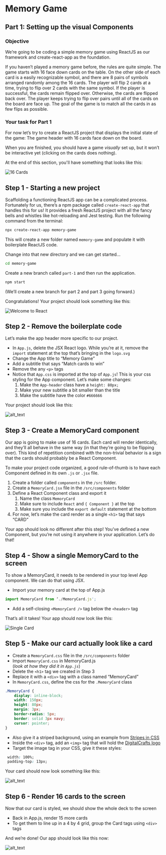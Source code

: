 # Memory Game

## Part 1: Setting up the visual Components

### Objective

We’re going to be coding a simple memory game using ReactJS as our framework and create-react-app as the foundation.

If you haven’t played a memory game before, the rules are quite simple. The game starts with 16 face down cards on the table. On the other side of each card is a easily recognizable symbol, and there are 8 pairs of symbols arranged randomly among the 16 cards. The player will flip 2 cards at a time, trying to flip over 2 cards with the same symbol. If the player is successful, the cards remain flipped over. Otherwise, the cards are flipped back over. The player keeps trying to flip over pairs until all of the cards on the board are face up. The goal of the game is to match all the cards in as few flips as possible.

### Your task for Part 1

For now let’s try to create a ReactJS project that displays the initial state of the game: The game header with 16 cards face down on the board.

When you are finished, you should have a game _visually_ set up, but it won’t be interactive yet (clicking on the cards does nothing).

At the end of this section, you'll have something that looks like this:

![16 Cards](images/image5.png)

## Step 1 - Starting a new project

Scaffolding a functioning ReactJS app can be a complicated process. Fortunately for us, there’s a npm package called `create-react-app` that handles this for us! It provides a fresh ReactJS project with all the fancy bells and whistles like hot-reloading and Jest testing. Run the following command from the terminal:

```bash
npx create-react-app memory-game
```

This will create a new folder named `memory-game` and populate it with boilerplate ReactJS code.

Change into that new directory and we can get started...

```bash
cd memory-game
```

Create a new branch called `part-1` and then run the application.

```bash
npm start
```

(We’ll create a new branch for part 2 and part 3 going forward.)

Congratulations! Your project should look something like this:

![Welcome to React](images/image1.png)

## Step 2 - Remove the boilerplate code

Let’s make the app header more specific to our project.

* In `App.js`, delete the JSX React logo. While you’re at it, remove the `import` statement at the top that’s bringing in the `logo.svg`
* Change the App title to “Memory Game”
* Add a subtitle that says “Match cards to win”
* Remove the any `<p>` tags
* Notice that `App.css` is imported at the top of `App.js`! This is your css styling for the App component. Let’s make some changes:
    1. Make the `App-header` class have a `height: 80px;`
    2. Make your new subtitle a bit smaller than the title
    3. Make the subtitle have the color `#666666`

Your project should look like this:

![alt_text](images/image4.png)

## Step 3 - Create a MemoryCard component

Our app is going to make use of 16 cards. Each card will render identically, and they’ll all behave in the same way (in that they’re going to be flipping over). This kind of repetition combined with the non-trivial behavior is a sign that the cards should probably be a React Component.

To make your project code organized, a good rule-of-thumb is to have each Component defined in its own `.js` or `.jsx` file.

1. Create a folder called `components` in the `/src` folder.
2. Create a `MemoryCard.jsx` file in the `/src/components` folder
3. Define a React Component class and export it
    1. Name the class `MemoryCard`
    2. Make sure to include `React` and `{ Component }` at the top
    3. Make sure you include the `export default` statement at the bottom
4. For now, let’s make the card render as a single `<h1>` tag that says “CARD”

Your app should look no different after this step! You’ve defined a new Component, but you’re not using it anywhere in your application. Let’s do that!

## Step 4 - Show a single MemoryCard to the screen

To show a MemoryCard, it needs to be rendered in your top level App component. We can do that using JSX.

* Import your memory card at the top of App.js

```jsx
import MemoryCard from ‘./MemoryCard.js';
```

* Add a self-closing `<MemoryCard />` tag below the `<header>` tag

That’s all it takes! Your app should now look like this:

![Single Card](images/image6.png)

## Step 5 - Make our card actually look like a card

* Create a `MemoryCard.css` file in the `/src/components` folder
* Import `MemoryCard.css` in MemoryCard.js <br/>(_look at how they did it in `App.js`_)
* Delete the `<h1>` tag we created in Step 3
* Replace it with a `<div>` tag with a class named “MemoryCard”
* In `MemoryCard.css`, define the css for the `.MemoryCard` class

```css
.MemoryCard {
    display: inline-block;
    width: 150px;
    height: 80px;
    margin: 3px;
    border-radius: 5px;
    border: solid 3px navy;
    cursor: pointer;
}
```

* Also give it a striped background, using an example from [Stripes in CSS](https://css-tricks.com/stripes-css/)
* Inside the `<div>` tag, add an `<img>` tag that will hold the [DigitalCrafts logo](https://www.digitalcrafts.com/img/digitalcrafts-logo-white-y.png)
* Target the image tag in your CSS, give it these styles:

```css
 width: 100%;
 padding-top: 13px;
```

Your card should now look something like this:

![alt_text](images/image2.png)

## Step 6 - Render 16 cards to the screen

Now that our card is styled, we should show the whole deck to the screen

* Back in App.js, render 15 more cards
* To get them to line up in a 4 by 4 grid, group the Card tags using `<div>` tags

And we’re done! Our app should look like this now:

![alt_text](images/image5.png)
